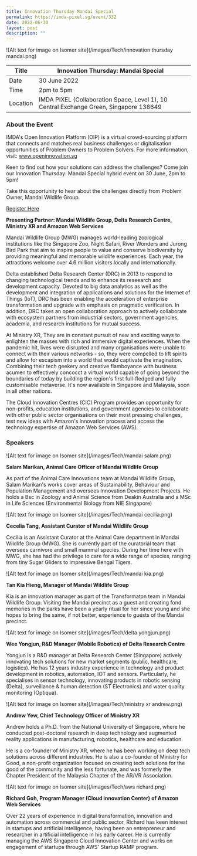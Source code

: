 ```yaml
---
title: Innovation Thursday Mandai Special
permalink: https://imda-pixel.sg/event/332
date: 2022-06-30
layout: post
description: ""
---
```

![Alt text for image on Isomer site](/images/Tech/innovation thursday mandai.png)

| Title | Innovation Thursday: Mandai Special | | 
| -------- | -------- | --------| 
| Date  | 30 June 2022  | 
| Time  | 2pm to 5pm  |
| Location  | IMDA PIXEL (Collaboration Space, Level 1), 10 Central Exchange Green, Singapore 138649 |

### About the Event 

IMDA's Open Innovation Platform (OIP) is a virtual crowd-sourcing platform that connects and matches real business challenges or digitalisation opportunities of Problem Owners to Problem Solvers. For more information, visit: www.openinnovation.sg

Keen to find out how your solutions can address the challenges? Come join our Innovation Thursday: Mandai Special hybrid event on 30 June, 2pm to 5pm!

Take this opportunity to hear about the challenges directly from Problem Owner, Mandai Wildlife Group. 
 
[Register Here](https://imda-pixel.sg/event/332)

**Presenting Partner: Mandai Wildlife Group, Delta Research Centre, Ministry XR and Amazon Web Services**

Mandai Wildlife Group (MWG) manages world-leading zoological institutions like the Singapore Zoo, Night Safari, River Wonders and Jurong Bird Park that aim to inspire people to value and conserve biodiversity by providing meaningful and memorable wildlife experiences. Each year, the attractions welcome over 4.6 million visitors locally and internationally.

Delta established Delta Research Center (DRC) in 2013 to respond to changing technological trends and to enhance its reseearch and development capacity. Devoted to big data analytics as well as the development and integration of applications and solutions for the Internet of Things (IoT), DRC has been enabling the acceleration of enterprise transformation and upgrade with emphasis on pragmatic verification. In addition, DRC takes an open collaboration approach to actively collaborate with ecosystem partners from industrial sectors, government agencies, academia, and research institutions for mutual success.

At Ministry XR, They are in constant pursuit of new and exciting ways to enlighten the masses with rich and immersive digital experiences. When the pandemic hit, lives were disrupted and many organisations were unable to connect with their various networks - so, they were compelled to lift spirits and allow for escapism into a world that would captivate the imagination. Combining their tech geekery and creative flamboyance with business acumen to effectively concocct a virtual world capable of going beyond the boundaries of today by building the region's first full-fledged and fully customisable metaverse. It's now available in Singapore and Malaysia, soon in all other nations. 

The Cloud Innovation Centres (CIC) Program provides an opportunity for non-profits, education institutions, and government agencies to collaborate with other public sector organisations on their most pressing challenges, test new ideas with Amazon's innovation process and access the technology expertise of Amazon Web Services (AWS).

### Speakers 

![Alt text for image on Isomer site](/images/Tech/mandai salam.png) 

**Salam Marikan, Animal Care Officer of Mandai Wildlife Group**

As part of the Animal Care Innovations team at Mandai Wildlife Group, Salam Marikan's works cover areas of Sustainability, Behaviour and Population Management and oversees Innovation Development Projects. He holds a Bsc in Zoology and Animal Science from Deakin Australia and a MSc in Life Sciences (Environmental Biology from NIE Singapore)

![Alt text for image on Isomer site](/images/Tech/mandai cecilia.png) 

**Cecelia Tang, Assistant Curator of Mandai Wildlife Group**

Cecilia is an Assistant Curator at the Animal Care department in Mandai Wildlife Group (MWG). She is currently part of the curatorial team that oversees carnivore and small mammal species. During her time here with MWG, she has had the privilege to care for a wide range of species, ranging from tiny Sugar Gliders to impressive Bengal Tigers.

![Alt text for image on Isomer site](/images/Tech/mandai kia.png) 

**Tan Kia Hieng, Manager of Mandai Wildlife Group**

Kia is an innovation manager as part of the Transformaton team in Mandai Wildlife Group. Visiting the Mandai precinct as a guest and creating fond memories in the parks have been a yearly ritual for her since young and she hopes to bring the same, if not better, experience to guests of the Mandai precinct.

![Alt text for image on Isomer site](/images/Tech/delta yongjun.png) 

**Wee Yongjun, R&D Manager (Mobile Robotics) of Delta Research Centre**

Yongjun is a R&D manager at Delta Research Center (Singapore) actively innovating tech solutions for new market segments (public, healthcare, logistics). He has 12 years industry experience in technology and product development in robotics, automation, IOT and sensors. Particularly, he specialises in sensor technology, innovating products in robotic sensing (Delta), surveillance & human detection (ST Electronics) and water quality monitoring (Optiqua).

![Alt text for image on Isomer site](/images/Tech/ministry xr andrew.png) 

**Andrew Yew, Chief Technology Officer of Ministry XR**

Andrew holds a Ph.D. from the National University of Singapore, where he conducted post-doctoral research in deep technology and augmented reality applications in manufacturing, robotics, healthcare and education.

He is a co-founder of Ministry XR, where he has been working on deep tech solutions across different industries. He is also a co-founder of Ministry for Good, a non-profit organization focused on creating tech solutions for the good of the community and the less fortunate, and was formerly the Chapter President of the Malaysia Chapter of the AR/VR Association.

![Alt text for image on Isomer site](/images/Tech/aws richard.png) 

**Richard Goh, Program Manager (Cloud innovation Center) of Amazon Web Services**

Over 22 years of experience in digital transformation, innovation and automation across commercial and public sector, Richard has keen interest in startups and artificial intelligence, having been an entrepreneur and researcher in artificial intelligence in his early career. He is currently managing the AWS Singapore Cloud Innovation Center and works on engagement of startups through AWS' Startup RAMP program.
